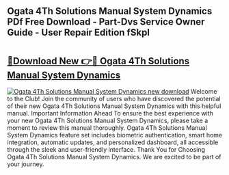 ## Ogata 4Th Solutions Manual System Dynamics PDf Free Download - Part-Dvs Service Owner Guide - User Repair Edition fSkpI

# <h2><a href="http://bc6448.oget.top/?id=Ogata+4Th+Solutions+Manual+System+Dynamics">🔗Download New 👉🔴 Ogata 4Th Solutions Manual System Dynamics</a></h2>

[![Ogata 4Th Solutions Manual System Dynamics new download](https://i.imgur.com/5g1atiW.png)](http://bc6448.oget.top/?id=Ogata+4Th+Solutions+Manual+System+Dynamics)
Welcome to the Club! Join the community of users who have discovered the potential of their new Ogata 4Th Solutions Manual System Dynamics with this helpful manual. Important Information Ahead To ensure the best experience with your new Ogata 4Th Solutions Manual System Dynamics, please take a moment to review this manual thoroughly. Ogata 4Th Solutions Manual System Dynamics feature set includes biometric authentication, smart home integration, automatic updates, and personalized dashboard, all accessible through the sleek and user-friendly interface. Thank You for Choosing Ogata 4Th Solutions Manual System Dynamics. We are excited to be part of your journey.
